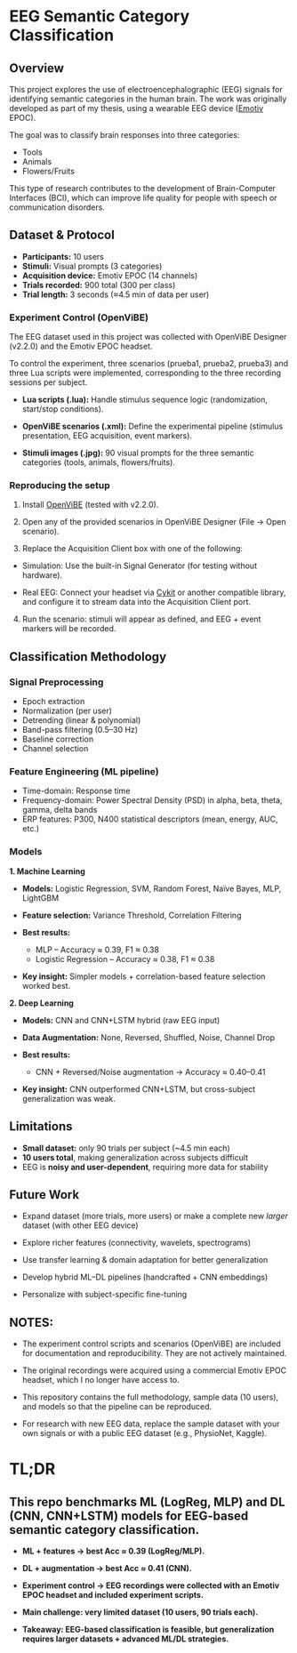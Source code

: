 # **EEG Semantic Category Classification**
## **Overview**

This project explores the use of electroencephalographic (EEG) signals for identifying semantic categories in the human brain. The work was originally developed as part of my thesis, using a wearable EEG device ([Emotiv](https://www.emotiv.com/) EPOC).

The goal was to classify brain responses into three categories:
* Tools
* Animals
* Flowers/Fruits

This type of research contributes to the development of Brain-Computer Interfaces (BCI), which can improve life quality for people with speech or communication disorders.

## **Dataset & Protocol**

* **Participants:** 10 users
* **Stimuli:** Visual prompts (3 categories)
* **Acquisition device:** Emotiv EPOC (14 channels)
* **Trials recorded:** 900 total (300 per class)
* **Trial length:** 3 seconds (≈4.5 min of data per user)

### **Experiment Control (OpenViBE)**
The EEG dataset used in this project was collected with OpenViBE Designer (v2.2.0) and the Emotiv EPOC headset.

To control the experiment, three scenarios (prueba1, prueba2, prueba3) and three Lua scripts were implemented, corresponding to the three recording sessions per subject.

* **Lua scripts (.lua):** Handle stimulus sequence logic (randomization, start/stop conditions).

* **OpenViBE scenarios (.xml):** Define the experimental pipeline (stimulus presentation, EEG acquisition, event markers).

* **Stimuli images (.jpg):** 90 visual prompts for the three semantic categories (tools, animals, flowers/fruits).

### Reproducing the setup

1. Install [OpenViBE](http://openvibe.inria.fr) (tested with v2.2.0).

2. Open any of the provided scenarios in OpenViBE Designer (File → Open scenario).

3. Replace the Acquisition Client box with one of the following:

* Simulation: Use the built-in Signal Generator (for testing without hardware).

* Real EEG: Connect your headset via [Cykit](https://github.com/CymatiCorp/CyKit) or another compatible library, and configure it to stream data into the Acquisition Client port.

4. Run the scenario: stimuli will appear as defined, and EEG + event markers will be recorded.

## **Classification Methodology**

### **Signal Preprocessing**
* Epoch extraction
* Normalization (per user)
* Detrending (linear & polynomial)
* Band-pass filtering (0.5–30 Hz)
* Baseline correction
* Channel selection

### **Feature Engineering (ML pipeline)**
* Time-domain: Response time
* Frequency-domain: Power Spectral Density (PSD) in alpha, beta, theta, gamma, delta bands
* ERP features: P300, N400 statistical descriptors (mean, energy, AUC, etc.)

### **Models**

**1. Machine Learning**
   
  * **Models:** Logistic Regression, SVM, Random Forest, Naïve Bayes, MLP, LightGBM

  * **Feature selection:** Variance Threshold, Correlation Filtering

  * **Best results:**
    - MLP – Accuracy ≈ 0.39, F1 ≈ 0.38
    - Logistic Regression – Accuracy ≈ 0.38, F1 ≈ 0.38

  * **Key insight:** Simpler models + correlation-based feature selection worked best.

**2. Deep Learning**

  * **Models:** CNN and CNN+LSTM hybrid (raw EEG input)

  * **Data Augmentation:** None, Reversed, Shuffled, Noise, Channel Drop

  * **Best results:**
    - CNN + Reversed/Noise augmentation → Accuracy ≈ 0.40–0.41

  * **Key insight:** CNN outperformed CNN+LSTM, but cross-subject generalization was weak.

## **Limitations**

* **Small dataset:** only 90 trials per subject (~4.5 min each)
* **10 users total**, making generalization across subjects difficult
* EEG is **noisy and user-dependent**, requiring more data for stability

## **Future Work**

* Expand dataset (more trials, more users) or make a complete new *larger* dataset (with other EEG device)

* Explore richer features (connectivity, wavelets, spectrograms)

* Use transfer learning & domain adaptation for better generalization

* Develop hybrid ML–DL pipelines (handcrafted + CNN embeddings)

* Personalize with subject-specific fine-tuning

## **NOTES:**

* The experiment control scripts and scenarios (OpenViBE) are included for documentation and reproducibility. They are not actively maintained.

* The original recordings were acquired using a commercial Emotiv EPOC headset, which I no longer have access to.

* This repository contains the full methodology, sample data (10 users), and models so that the pipeline can be reproduced.

* For research with new EEG data, replace the sample dataset with your own signals or with a public EEG dataset (e.g., PhysioNet, Kaggle).

# **TL;DR**

## **This repo benchmarks ML (LogReg, MLP) and DL (CNN, CNN+LSTM) models for EEG-based semantic category classification.**

* **ML + features → best Acc ≈ 0.39 (LogReg/MLP).**

* **DL + augmentation → best Acc ≈ 0.41 (CNN).**
  
* **Experiment control → EEG recordings were collected with an Emotiv EPOC headset and included experiment scripts.**

* **Main challenge: very limited dataset (10 users, 90 trials each).**

* **Takeaway: EEG-based classification is feasible, but generalization requires larger datasets + advanced ML/DL strategies.**
